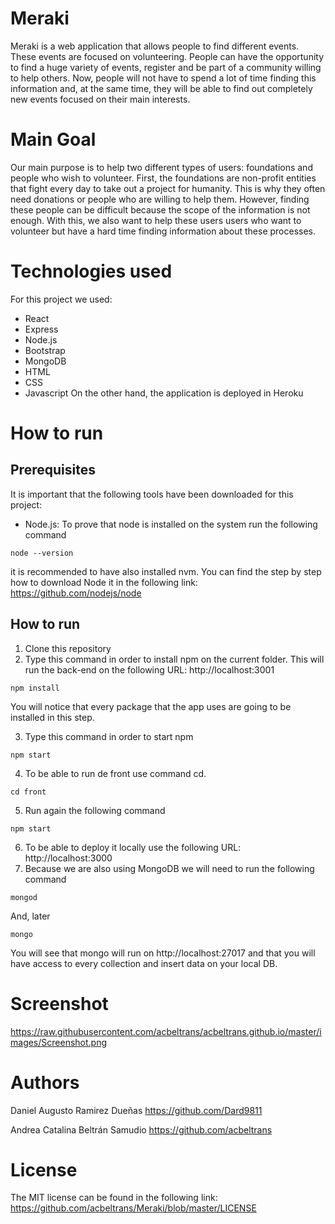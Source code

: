 # Meraki
Meraki is a web application that allows people to find different events. These events are focused on volunteering. People can have the opportunity to find a huge variety of events, register and be part of a community willing to help others. Now, people will not have to spend a lot of time finding this information and, at the same time, they will be able to find out completely new events focused on their main interests.

# Main Goal
Our main purpose is to help two different types of users: foundations and people who wish to volunteer. First, the foundations are non-profit entities that fight every day to take out a project for humanity. This is why they often need donations or people who are willing to help them. However, finding these people can be difficult because the scope of the information is not enough. With this, we also want to help these users users who want to volunteer but have a hard time finding information about these processes.

# Technologies used
For this project we used:
- React
- Express
- Node.js
- Bootstrap
- MongoDB
- HTML
- CSS
- Javascript
On the other hand, the application is deployed in Heroku

# How to run
## Prerequisites
It is important that the following tools have been downloaded for this project:
- Node.js:
To prove that node is installed on the system run the following command
```
node --version
```
it is recommended to have also installed nvm. 
You can find the step by step how to download Node it in the following link: https://github.com/nodejs/node

## How to run
1. Clone this repository
2. Type this command in order to install npm on the current folder. This will run the back-end on the following URL: http://localhost:3001 
```
npm install
```
You will notice that every package that the app uses are going to be installed in this step.

3. Type this command in order to start npm
```
npm start
```
4. To be able to run de front use command cd. 
```
cd front
```
5. Run again the following command
```
npm start
```
6. To be able to deploy it locally use the following URL: http://localhost:3000
7. Because we are also using MongoDB we will need to run the following command
```
mongod
```
And, later
```
mongo
```
You will see that mongo will run on http://localhost:27017 and that you will have access to every collection and insert data on your local DB.

# Screenshot
https://raw.githubusercontent.com/acbeltrans/acbeltrans.github.io/master/images/Screenshot.png

# Authors
Daniel Augusto Ramirez Dueñas
https://github.com/Dard9811

Andrea Catalina Beltrán Samudio
https://github.com/acbeltrans

# License 
The MIT license can be found in the following link: https://github.com/acbeltrans/Meraki/blob/master/LICENSE
